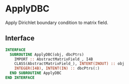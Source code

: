 # ApplyDBC

Apply Dirichlet boundary condition to matrix field.

## Interface

```fortran
INTERFACE
  SUBROUTINE ApplyDBC(obj, dbcPtrs)
    IMPORT :: AbstractMatrixField_, I4B
    CLASS(AbstractMatrixField_), INTENT(INOUT) :: obj
    INTEGER(I4B), INTENT(IN) :: dbcPtrs(:)
  END SUBROUTINE ApplyDBC
END INTERFACE
```
